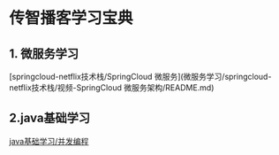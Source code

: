 # 传智播客学习宝典



## 1. 微服务学习

 [springcloud-netflix技术栈/SpringCloud 微服务](微服务学习/springcloud-netflix技术栈/视频-SpringCloud 微服务架构/README.md) 

## 2.java基础学习

 [java基础学习/并发编程](java基础学习/并发编程/README.md) 